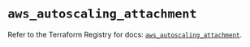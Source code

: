 # `aws_autoscaling_attachment`

Refer to the Terraform Registry for docs: [`aws_autoscaling_attachment`](https://registry.terraform.io/providers/hashicorp/aws/5.96.0/docs/resources/autoscaling_attachment).
